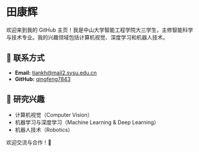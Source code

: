 # 田康辉  

欢迎来到我的 GitHub 主页！我是中山大学智能工程学院大三学生，主修智能科学与技术专业。我的兴趣领域包括计算机视觉、深度学习和机器人技术。  

## 📧 联系方式  
- **Email:** tiankh@mail2.sysu.edu.cn  
- **GitHub:** [qingfeng7843](https://github.com/qingfeng7843)  

## 🔬 研究兴趣  
- 计算机视觉（Computer Vision）  
- 机器学习与深度学习（Machine Learning & Deep Learning）  
- 机器人技术（Robotics）  

欢迎交流与合作！🚀
